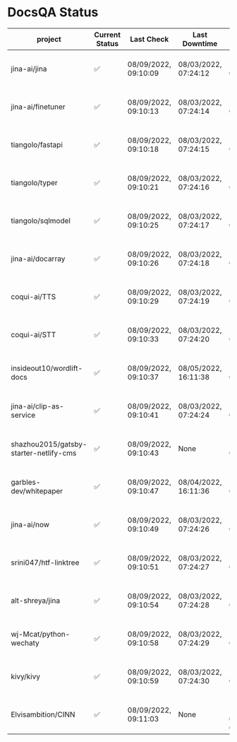 # DocsQA Status

|               project                |Current Status|     Last Check     |   Last Downtime    |              % Uptime              |
|--------------------------------------|--------------|--------------------|--------------------|------------------------------------|
|jina-ai/jina                          |✅            |08/09/2022, 09:10:09|08/03/2022, 07:24:12|119.023 (since 07/29/2022, 16:38:18)|
|jina-ai/finetuner                     |✅            |08/09/2022, 09:10:13|08/03/2022, 07:24:14|119.030 (since 07/29/2022, 16:38:18)|
|tiangolo/fastapi                      |✅            |08/09/2022, 09:10:18|08/03/2022, 07:24:15|119.039 (since 07/29/2022, 16:38:18)|
|tiangolo/typer                        |✅            |08/09/2022, 09:10:21|08/03/2022, 07:24:16|119.041 (since 07/29/2022, 16:38:18)|
|tiangolo/sqlmodel                     |✅            |08/09/2022, 09:10:25|08/03/2022, 07:24:17|119.045 (since 07/29/2022, 16:38:18)|
|jina-ai/docarray                      |✅            |08/09/2022, 09:10:26|08/03/2022, 07:24:18|119.045 (since 07/29/2022, 16:38:18)|
|coqui-ai/TTS                          |✅            |08/09/2022, 09:10:29|08/03/2022, 07:24:19|119.047 (since 07/29/2022, 16:38:18)|
|coqui-ai/STT                          |✅            |08/09/2022, 09:10:33|08/03/2022, 07:24:20|119.051 (since 07/29/2022, 16:38:18)|
|insideout10/wordlift-docs             |✅            |08/09/2022, 09:10:37|08/05/2022, 16:11:38|112.921 (since 07/29/2022, 16:38:18)|
|jina-ai/clip-as-service               |✅            |08/09/2022, 09:10:41|08/03/2022, 07:24:24|119.062 (since 07/29/2022, 16:38:18)|
|shazhou2015/gatsby-starter-netlify-cms|✅            |08/09/2022, 09:10:43|None                |100.000 (since 08/03/2022, 10:30:18)|
|garbles-dev/whitepaper                |✅            |08/09/2022, 09:10:47|08/04/2022, 16:11:36|112.979 (since 07/29/2022, 16:38:18)|
|jina-ai/now                           |✅            |08/09/2022, 09:10:49|08/03/2022, 07:24:26|119.068 (since 07/29/2022, 16:38:18)|
|srini047/htf-linktree                 |✅            |08/09/2022, 09:10:51|08/03/2022, 07:24:27|121.472 (since 07/31/2022, 18:29:28)|
|alt-shreya/jina                       |✅            |08/09/2022, 09:10:54|08/03/2022, 07:24:28|119.069 (since 07/29/2022, 16:38:18)|
|wj-Mcat/python-wechaty                |✅            |08/09/2022, 09:10:58|08/03/2022, 07:24:29|119.073 (since 07/29/2022, 16:38:18)|
|kivy/kivy                             |✅            |08/09/2022, 09:10:59|08/03/2022, 07:24:30|119.075 (since 07/29/2022, 16:38:18)|
|Elvisambition/CINN                    |✅            |08/09/2022, 09:11:03|None                |100.000 (since 08/04/2022, 07:09:50)|

